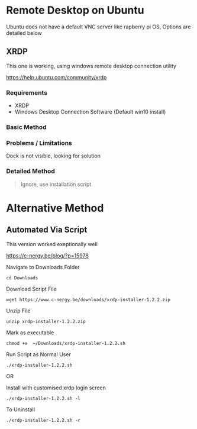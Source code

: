 # Remote Desktop on Ubuntu

Ubuntu does not have a default VNC server like rapberry pi OS, Options are detailed below




## XRDP

This one is working, using windows remote desktop connection utility

https://help.ubuntu.com/community/xrdp

### Requirements
* XRDP
* Windows Desktop Connection Software (Default win10 install)

### Basic Method


### Problems / Limitations

Dock is not visible, looking for solution

### Detailed Method

> Ignore, use installation script

# Alternative Method

## Automated Via Script

This version worked exeptionally well

https://c-nergy.be/blog/?p=15978

Navigate to Downloads Folder

`cd Downloads`

Download Script File

`wget https://www.c-nergy.be/downloads/xrdp-installer-1.2.2.zip`

Unzip File

`unzip xrdp-installer-1.2.2.zip `

Mark as executable

`chmod +x  ~/Downloads/xrdp-installer-1.2.2.sh`

Run Script as Normal User

 `./xrdp-installer-1.2.2.sh`
 
 OR
 
 Install with customised xrdp login screen
 
  `./xrdp-installer-1.2.2.sh -l`
 
 
 To Uninstall
 
  `./xrdp-installer-1.2.2.sh -r`
  
  






